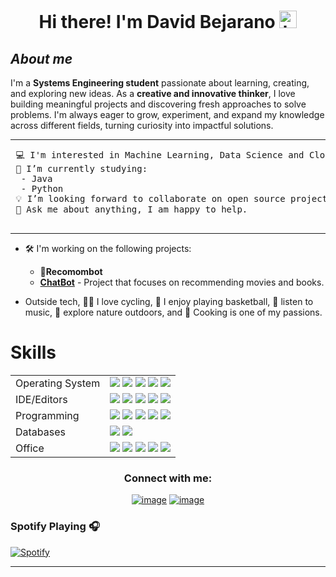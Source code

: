 <h1 align="center"> Hi there! I'm David Bejarano <img src="https://user-images.githubusercontent.com/1303154/88677602-1635ba80-d120-11ea-84d8-d263ba5fc3c0.gif" width="28px" alt="hi"></h1>

## ***About me***

I'm a **Systems Engineering student** passionate about learning, creating, and exploring new ideas. As a **creative and innovative thinker**, I love building meaningful projects and discovering fresh approaches to solve problems. I'm always eager to grow, experiment, and expand my knowledge across different fields, turning curiosity into impactful solutions. 

<hr>

<pre>
 💻 I'm interested in Machine Learning, Data Science and Cloud.
 🔭 I’m currently studying:
  - Java
  - Python
 💡 I’m looking forward to collaborate on open source projects.
 💬 Ask me about anything, I am happy to help.<br>
</pre>
<hr>

- 🛠️  I'm working on the following projects:
  - 🤖**Recomombot**
  -  [**ChatBot**](https://github.com/AndresMolin4/ChatBot) - Project that focuses on recommending movies and books.
  
- Outside tech, 🚴‍♂️ I love cycling, 🏀 I enjoy playing basketball, 🎵 listen to music, 🌴 explore nature outdoors, and 🍳 Cooking is one of my passions.

# Skills
<p align="center">
  <table align="center" style="margin: 0px auto;">
    <tr>
      <td>Operating System</td>
      <td>
        <img src="https://img.shields.io/badge/Windows-0078D6?style=for-the-badge&logo=windows&logoColor=white"> 
        <img src="https://img.shields.io/badge/-Zorin%20OS-%2310AAEB?style=for-the-badge&logo=zorin&logoColor=white">
        <img src="https://img.shields.io/badge/Fedora-294172?style=for-the-badge&logo=fedora&logoColor=white">
        <img src="https://img.shields.io/badge/Ubuntu-E95420?style=for-the-badge&logo=ubuntu&logoColor=white"> 
        <img src="https://img.shields.io/badge/Linux%20Mint-87CF3E?style=for-the-badge&logo=Linux%20Mint&logoColor=white">
      </td>
    </tr>
    <tr>
      <td>IDE/Editors</td>
      <td>
        <img src="https://img.shields.io/badge/Visual_Studio_Code-0078D4?style=for-the-badge&logo=visual%20studio%20code&logoColor=white"> 
        <img src="https://img.shields.io/badge/jupyter-%23FA0F00.svg?style=for-the-badge&logo=jupyter&logoColor=white">
        <img src="https://img.shields.io/badge/Eclipse-2C2255?style=for-the-badge&logo=eclipse&logoColor=white">
        <img src="https://img.shields.io/badge/apache%20netbeans-1B6AC6?style=for-the-badge&logo=apache%20netbeans%20IDE&logoColor=white">
        <img src="https://img.shields.io/badge/Colab-F9AB00?style=for-the-badge&logo=googlecolab&color=white">
      </td>
    </tr>
    <tr>
      <td>Programming</td>
      <td>
        <img src="https://img.shields.io/badge/Java-ED8B00?style=for-the-badge&logo=openjdk&logoColor=white"> 
        <img src="https://img.shields.io/badge/HTML-ED8B00?style=for-the-badge&logo=html5&logoColor=white">
        <img src="https://img.shields.io/badge/CSS-239120?&style=for-the-badge&logo=css3&logoColor=white">
        <img src="https://img.shields.io/badge/JavaScript-F7DF1E?style=for-the-badge&logo=javascript&logoColor=black">
        <img src="https://img.shields.io/badge/Markdown-000000?style=for-the-badge&logo=markdown&logoColor=white">
      </td>
    </tr>
    <tr>
      <td>Databases</td>
      <td>
        <img src="https://img.shields.io/badge/mysql-4479A1.svg?style=for-the-badge&logo=mysql&logoColor=white">
        <img src="https://img.shields.io/badge/postgres-%23316192.svg?style=for-the-badge&logo=postgresql&logoColor=white">
      </td>
    </tr>
    <tr>
      <td>Office</td>
      <td>
        <img src="https://img.shields.io/badge/LibreOffice-%2318A303?style=for-the-badge&logo=LibreOffice&logoColor=white">
        <img src="https://img.shields.io/badge/Microsoft-0078D4?style=for-the-badge&logo=microsoft&logoColor=white">
        <img src="https://img.shields.io/badge/Microsoft_Excel-217346?style=for-the-badge&logo=microsoft-excel&logoColor=white">
        <img src="https://img.shields.io/badge/Microsoft_PowerPoint-B7472A?style=for-the-badge&logo=microsoft-powerpoint&logoColor=white">
        <img src="https://img.shields.io/badge/Microsoft_Word-2B579A?style=for-the-badge&logo=microsoft-word&logoColor=white">
      </td>
    </tr>
  </table>
</p>
  
  
  <h3 align="center">Connect with me:</h3>
<div align="center">

[![image](https://img.shields.io/badge/Instagram-E4405F?style=for-the-badge&logo=instagram&logoColor=white)](https://www.instagram.com/juann6e/)
[![image](https://img.shields.io/badge/Gmail-D14836?style=for-the-badge&logo=gmail&logoColor=white)](mailto:juanbejaranodiaz03@gmail.com)
</div>

### Spotify Playing 🎧

[![Spotify](https://github.com/novatorem/novatorem?vercelToolbarCode=20_9LYL6B934EuR)](https://open.spotify.com/user/31f6edqcwa4thlcazmjoydt22dje)

---
<!--
**david6e/david6e** is a ✨ _special_ ✨ repository because its `README.md` (this file) appears on your GitHub profile.

Here are some ideas to get you started:

- 🔭 I’m currently working on ...
- 🌱 I’m currently learning ...
- 👯 I’m looking to collaborate on ...
- 🤔 I’m looking for help with ...
- 💬 Ask me about ...
- 📫 How to reach me: ...
- 😄 Pronouns: ...
- ⚡ Fun fact: ...
-->

